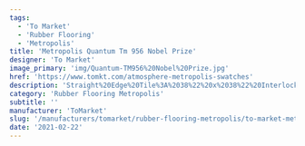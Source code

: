 ```yaml
---
tags:
  - 'To Market'
  - 'Rubber Flooring'
  - 'Metropolis'
title: 'Metropolis Quantum Tm 956 Nobel Prize'
designer: 'To Market'
image_primary: 'img/Quantum-TM956%20Nobel%20Prize.jpg'
href: 'https://www.tomkt.com/atmosphere-metropolis-swatches'
description: 'Straight%20Edge%20Tile%3A%2038%22%20x%2038%22%20Interlocking%20Tile%3A%2037%22%20x%2037%22'
category: 'Rubber Flooring Metropolis'
subtitle: ''
manufacturer: 'ToMarket'
slug: '/manufacturers/tomarket/rubber-flooring-metropolis/to-market-metropolis-quantum-tm-956-nobel-prize'
date: '2021-02-22'
---
```

